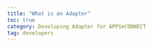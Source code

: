 ```yaml
---
title: "What is an Adapter"
toc: true
category: Developing Adapter for APPSeCONNECT
tag: developers
---
```



